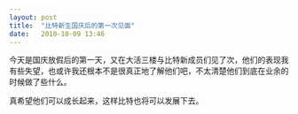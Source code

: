 ```yaml
---
layout: post
title:  "比特新生国庆后的第一次见面"
date:   2010-10-09 13:46
---
```


今天是国庆放假后的第一天，又在大活三楼与比特新成员们见了次，他们的表现我有些失望，也或许我还根本不是很真正地了解他们吧，不太清楚他们到底在业余的时候做了些什么。

真希望他们可以成长起来，这样比特也将可以发展下去。